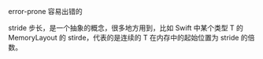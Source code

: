 error-prone
容易出错的

stride
步长，是一个抽象的概念，很多地方用到，比如 Swift 中某个类型 T 的 MemoryLayout 的 stirde，代表的是连续的 T 在内存中的起始位置为 stride 的倍数。